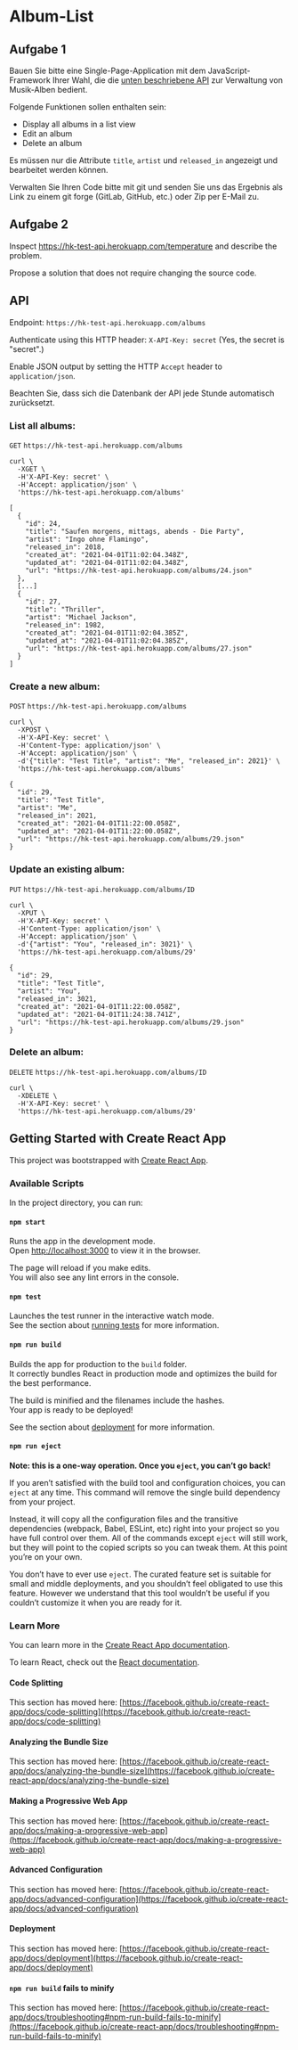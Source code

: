 # Album-List

## Aufgabe 1

Bauen Sie bitte eine Single-Page-Application mit dem JavaScript-Framework Ihrer Wahl, die die [unten beschriebene API](#api) zur Verwaltung von Musik-Alben bedient.

Folgende Funktionen sollen enthalten sein:

- Display all albums in a list view
- Edit an album
- Delete an album

Es müssen nur die Attribute `title`, `artist` und `released_in` angezeigt und bearbeitet werden können.

Verwalten Sie Ihren Code bitte mit git und senden Sie uns das Ergebnis als Link zu einem git forge (GitLab, GitHub, etc.) oder Zip per E-Mail zu.

## Aufgabe 2

Inspect https://hk-test-api.herokuapp.com/temperature and describe the problem.

Propose a solution that does not require changing the source code.

## API

Endpoint:
`https://hk-test-api.herokuapp.com/albums`

Authenticate using this HTTP header:
`X-API-Key: secret`
(Yes, the secret is "secret".)

Enable JSON output by setting the HTTP `Accept` header to `application/json`.

Beachten Sie, dass sich die Datenbank der API jede Stunde automatisch zurücksetzt.

### List all albums:

`GET` `https://hk-test-api.herokuapp.com/albums`

```
curl \
  -XGET \
  -H'X-API-Key: secret' \
  -H'Accept: application/json' \
  'https://hk-test-api.herokuapp.com/albums'
```

```
[
  {
    "id": 24,
    "title": "Saufen morgens, mittags, abends - Die Party",
    "artist": "Ingo ohne Flamingo",
    "released_in": 2018,
    "created_at": "2021-04-01T11:02:04.348Z",
    "updated_at": "2021-04-01T11:02:04.348Z",
    "url": "https://hk-test-api.herokuapp.com/albums/24.json"
  },
  [...]
  {
    "id": 27,
    "title": "Thriller",
    "artist": "Michael Jackson",
    "released_in": 1982,
    "created_at": "2021-04-01T11:02:04.385Z",
    "updated_at": "2021-04-01T11:02:04.385Z",
    "url": "https://hk-test-api.herokuapp.com/albums/27.json"
  }
]
```

### Create a new album:

`POST` `https://hk-test-api.herokuapp.com/albums`

```
curl \
  -XPOST \
  -H'X-API-Key: secret' \
  -H'Content-Type: application/json' \
  -H'Accept: application/json' \
  -d'{"title": "Test Title", "artist": "Me", "released_in": 2021}' \
  'https://hk-test-api.herokuapp.com/albums'
```

```
{
  "id": 29,
  "title": "Test Title",
  "artist": "Me",
  "released_in": 2021,
  "created_at": "2021-04-01T11:22:00.058Z",
  "updated_at": "2021-04-01T11:22:00.058Z",
  "url": "https://hk-test-api.herokuapp.com/albums/29.json"
}
```

### Update an existing album:

`PUT` `https://hk-test-api.herokuapp.com/albums/ID`

```
curl \
  -XPUT \
  -H'X-API-Key: secret' \
  -H'Content-Type: application/json' \
  -H'Accept: application/json' \
  -d'{"artist": "You", "released_in": 3021}' \
  'https://hk-test-api.herokuapp.com/albums/29'
```

```
{
  "id": 29,
  "title": "Test Title",
  "artist": "You",
  "released_in": 3021,
  "created_at": "2021-04-01T11:22:00.058Z",
  "updated_at": "2021-04-01T11:24:38.741Z",
  "url": "https://hk-test-api.herokuapp.com/albums/29.json"
}
```

### Delete an album:

`DELETE` `https://hk-test-api.herokuapp.com/albums/ID`

```
curl \
  -XDELETE \
  -H'X-API-Key: secret' \
  'https://hk-test-api.herokuapp.com/albums/29'
```

## Getting Started with Create React App

This project was bootstrapped with [Create React App](https://github.com/facebook/create-react-app).

### Available Scripts

In the project directory, you can run:

#### `npm start`

Runs the app in the development mode.\
Open [http://localhost:3000](http://localhost:3000) to view it in the browser.

The page will reload if you make edits.\
You will also see any lint errors in the console.

#### `npm test`

Launches the test runner in the interactive watch mode.\
See the section about [running tests](https://facebook.github.io/create-react-app/docs/running-tests) for more information.

#### `npm run build`

Builds the app for production to the `build` folder.\
It correctly bundles React in production mode and optimizes the build for the best performance.

The build is minified and the filenames include the hashes.\
Your app is ready to be deployed!

See the section about [deployment](https://facebook.github.io/create-react-app/docs/deployment) for more information.

#### `npm run eject`

**Note: this is a one-way operation. Once you `eject`, you can’t go back!**

If you aren’t satisfied with the build tool and configuration choices, you can `eject` at any time. This command will remove the single build dependency from your project.

Instead, it will copy all the configuration files and the transitive dependencies (webpack, Babel, ESLint, etc) right into your project so you have full control over them. All of the commands except `eject` will still work, but they will point to the copied scripts so you can tweak them. At this point you’re on your own.

You don’t have to ever use `eject`. The curated feature set is suitable for small and middle deployments, and you shouldn’t feel obligated to use this feature. However we understand that this tool wouldn’t be useful if you couldn’t customize it when you are ready for it.

### Learn More

You can learn more in the [Create React App documentation](https://facebook.github.io/create-react-app/docs/getting-started).

To learn React, check out the [React documentation](https://reactjs.org/).

#### Code Splitting

This section has moved here: [https://facebook.github.io/create-react-app/docs/code-splitting](https://facebook.github.io/create-react-app/docs/code-splitting)

#### Analyzing the Bundle Size

This section has moved here: [https://facebook.github.io/create-react-app/docs/analyzing-the-bundle-size](https://facebook.github.io/create-react-app/docs/analyzing-the-bundle-size)

#### Making a Progressive Web App

This section has moved here: [https://facebook.github.io/create-react-app/docs/making-a-progressive-web-app](https://facebook.github.io/create-react-app/docs/making-a-progressive-web-app)

#### Advanced Configuration

This section has moved here: [https://facebook.github.io/create-react-app/docs/advanced-configuration](https://facebook.github.io/create-react-app/docs/advanced-configuration)

#### Deployment

This section has moved here: [https://facebook.github.io/create-react-app/docs/deployment](https://facebook.github.io/create-react-app/docs/deployment)

#### `npm run build` fails to minify

This section has moved here: [https://facebook.github.io/create-react-app/docs/troubleshooting#npm-run-build-fails-to-minify](https://facebook.github.io/create-react-app/docs/troubleshooting#npm-run-build-fails-to-minify)
